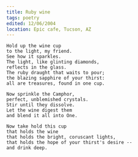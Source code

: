 ```yaml
---
title: Ruby wine
tags: poetry
edited: 12/06/2004
location: Epic cafe, Tucson, AZ
---
```


    Hold up the wine cup
    to the light, my friend.
    See how it sparkles.
    The light, like glinting diamonds,
    reflects in the glass.
    The ruby draught that waits to pour;
    the blazing sapphire of your thirst:
    all are treasures, found in one cup.

    Now sprinkle the Camphor,
    perfect, unblemished crystals.
    Stir until they dissolve.
    Let the wine digest them
    and blend it all into One.

    Now take hold this cup
    that holds the wine
    that holds the bright, coruscant lights,
    that holds the hope of your thirst's desire --
    and drink deep.


